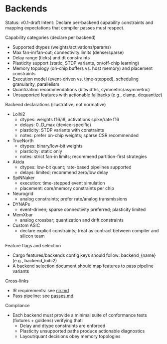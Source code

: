 # Backends

Status: v0.1-draft
Intent: Declare per-backend capability constraints and mapping expectations that compiler passes must respect.

Capability categories (declare per backend)
- Supported dtypes (weights/activations/params)
- Max fan-in/fan-out; connectivity limits (dense/sparse)
- Delay range (ticks) and dt constraints
- Plasticity support (static, STDP variants, on/off-chip learning)
- Memory topology (on-chip buffers vs. host memory) and placement constraints
- Execution model (event-driven vs. time-stepped), scheduling granularity, parallelism
- Quantization recommendations (bitwidths, symmetric/asymmetric)
- Unsupported features with actionable fallbacks (e.g., clamp, dequantize)

Backend declarations (illustrative, not normative)
- Loihi2
  - dtypes: weights f16/i8, activations spike/rate f16
  - delays: 0..D_max (device-specific)
  - plasticity: STDP variants with constraints
  - notes: prefer on-chip weights; sparse CSR recommended
- TrueNorth
  - dtypes: binary/low-bit weights
  - plasticity: static only
  - notes: strict fan-in limits; recommend partition-first strategies
- Akida
  - dtypes: low-bit quant; rate-based pipelines supported
  - delays: limited; recommend zero/low delay
- SpiNNaker
  - execution: time-stepped event simulation
  - placement: core/memory constraints per chip
- Neurogrid
  - analog constraints; prefer rate/analog transmissions
- DYNAPs
  - event-driven; sparse connectivity preferred; plasticity limited
- MemXbar
  - analog crossbar; quantization and drift constraints
- Custom ASIC
  - declare explicit constraints; treat as contract between compiler and silicon team

Feature flags and selection
- Cargo features/backends config keys should follow: backend_{name} (e.g., backend_loihi2)
- A backend selection document should map features to pass pipeline variants

Cross-links
- IR requirements: see [nir.md](nir.md)
- Pass pipeline: see [passes.md](passes.md)

Compliance
- Each backend must provide a minimal suite of conformance tests (fixtures + goldens) verifying that:
  - Delay and dtype constraints are enforced
  - Plasticity unsupported paths produce actionable diagnostics
  - Layout/quant decisions obey memory topologies
